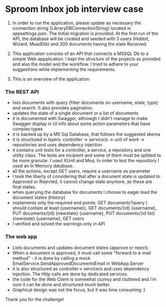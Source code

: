 # Sproom Inbox job interview case

1. In order to run the application, please update as necessary the connection string {LibraryDBConnectionString} located in appsettings.json. 
 The Initial migration is provided. At the first run of the API, the database will be created and seeded with 3 users (Hobbit, Wizard, MuadDib) 
and 300 documents having the state Received. 


2. This application consists of an API that connects a MSSQL Db to a simple Web appplication.
I kept the structure of the projects as provided and also the model and the workflow. I tried to adhere to your suggestions while implementing the requirements.


3. This is an overview of the application:

### The REST API 
 - lists documents with query (filter documents on username, state, type) and search. It also provides pagination.
 - updates the state of a single document or a list of documents 
 - it is documented with Swagger, althowgh I didn't manage to make Swagger display in UI info about some action parameters that have complex types
 - it is backed up by a MS Sql Database, that follows the suggested skema
 - it is structured in layers: controller -> service/s -> unit of work -> repositories and uses dependency injection
 - it contains unit tests for a controller, a service, a repository and one utility class. The tests are incipient and some of them must be splitted 
   to be more granular. I used XUnit and Moq. In order to test the repository I used an In Memory database.
 - all the actions, except GET users, require a username as parameter 
 - I took the liberty of considering that after a docunent state is updated to Approved or Rejected, it cannot change state anymore, as these are
   final states.
 - when querying the database for documents I choose to eager load the document states (history)
 - implements only the required end points: 
		GET documents?query ( should contain at least {username}),
		GET documents/{id} {username},
		PUT documents/{id} {newstate} {username},
		PUT documents/{id list} {newstate} {username},
		GET users
 - I verified and solved the warnings only in API

### The web app
 - Lists documents and updates document states (approve or reject).
 - When a document is approved, it must call some "forward to e-mail method" - it is done by calling a mock EmailService.SendApprovedDocumentsEmail in WebApp.Server
 - it is also structured as controller-> service/s and uses dependency injection. The Http calls are done by dedicated services.
 - the code for the Web Client is somewhat clumsy and cluttered and i'm sure it can be done and structured much better.
 - Graphical design was not the focus, but it was time consuming :)


 Thank you for the challenge!





